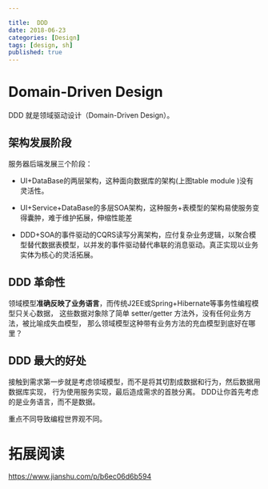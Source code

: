 ```yaml
---

title:  DDD
date: 2018-06-23
categories: [Design]
tags: [design, sh]
published: true
---
```


# Domain-Driven Design

DDD 就是领域驱动设计（Domain-Driven Design）。

## 架构发展阶段

服务器后端发展三个阶段：

- UI+DataBase的两层架构，这种面向数据库的架构(上图table	module )没有灵活性。

- UI+Service+DataBase的多层SOA架构，这种服务+表模型的架构易使服务变得囊肿，难于维护拓展，伸缩性能差

- DDD+SOA的事件驱动的CQRS读写分离架构，应付复杂业务逻辑，以聚合模型替代数据表模型，以并发的事件驱动替代串联的消息驱动。真正实现以业务实体为核心的灵活拓展。

## DDD 革命性

领域模型**准确反映了业务语言**，而传统J2EE或Spring+Hibernate等事务性编程模型只关心数据，
这些数据对象除了简单 setter/getter 方法外，没有任何业务方法，被比喻成失血模型，
那么领域模型这种带有业务方法的充血模型到底好在哪里？

## DDD 最大的好处

接触到需求第一步就是考虑领域模型，而不是将其切割成数据和行为，然后数据用数据库实现，
行为使用服务实现，最后造成需求的首肢分离。
DDD让你首先考虑的是业务语言，而不是数据。

重点不同导致编程世界观不同。


# 拓展阅读

https://www.jianshu.com/p/b6ec06d6b594









